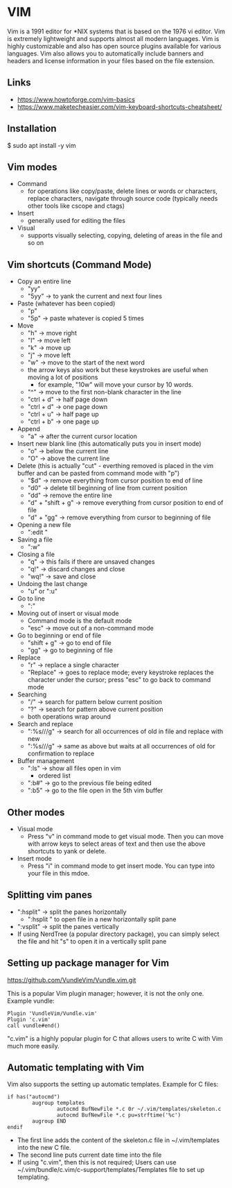 # VIM
Vim is a 1991 editor for *NIX systems that is based on the 1976 vi editor. Vim is extremely lightweight and supports almost all modern languages. Vim is highly customizable and also has open source plugins available for various languages. Vim also allows you to automatically include banners and headers and license information in your files based on the file extension.

## Links
- https://www.howtoforge.com/vim-basics
- https://www.maketecheasier.com/vim-keyboard-shortcuts-cheatsheet/

## Installation
$ sudo apt install -y vim

## Vim modes
- Command
    - for operations like copy/paste, delete lines or words or characters, replace characters, navigate through source code (typically needs other tools like cscope and ctags)
- Insert
    - generally used for editing the files
- Visual
    - supports visually selecting, copying, deleting of areas in the file and so on

## Vim shortcuts (Command Mode)

- Copy an entire line
    - "yy"
    - "5yy" -> to yank the current and next four lines
- Paste (whatever has been copied)
    - "p"
    - "5p" -> paste whatever is copied 5 times
- Move
    - "h" -> move right
    - "l" -> move left
    - "k" -> move up
    - "j" -> move left
    - "w" -> move to the start of the next word
    - the arrow keys also work but these keystrokes are useful when moving a lot of positions
        - for example, "10w" will move your cursor by 10 words.
    - "^" -> move to the first non-blank character in the line
    - "ctrl + d" -> half page down
    - "ctrl + d" -> one page down
    - "ctrl + u" -> half page up
    - "ctrl + b" -> one page up
- Append
    - "a" -> after the current cursor location
- Insert new blank line (this automatically puts you in insert mode)
    - "o" -> below the current line
    - "O" -> above the current line
- Delete (this is actually "cut" - everthing removed is placed in the vim buffer and can be pasted from command mode with "p")
    - "$d" -> remove everything from cursor position to end of line
    - "d0" -> delete till beginning of line from current position
    - "dd" -> remove the entire line
    - "d" + "shift + g" -> remove everything from cursor position to end of file
    - "d" + "gg" -> remove everything from cursor to beginning of file
- Opening a new file
    - ":edit <filename>"
- Saving a file
    - ":w"
- Closing a file
    - "q" -> this fails if there are unsaved changes
    - "q!" -> discard changes and close
    - "wq!" -> save and close
- Undoing the last change
    - "u" or ":u"
- Go to line
    - ":<line number>"
- Moving out of insert or visual mode
    - Command mode is the default mode
    - "esc" -> move out of a non-command mode
- Go to beginning or end of file
    - "shift + g" -> go to end of file
    - "gg" -> go to beginning of file
- Replace
    - "r" -> replace a single character
    - "Replace" -> goes to replace mode; every keystroke replaces the character under the cursor; press "esc" to go back to command mode
- Searching
    - "/<pattern>" -> search for pattern below current position
    - "?<pattern>" -> search for pattern above current position
    - both operations wrap around
- Search and replace
    - ":%s/<old>/<new>/g" -> search for all occurrences of old in file and replace with new
    - ":%s/<old>/<new>/g" -> same as above but waits at all occurrences of old for confirmation to replace
- Buffer management
    - ":ls" -> show all files open in vim
        - ordered list
    - ":b#" -> go to the previous file being edited
    - ":b5" -> go to the file open in the 5th vim buffer
    
## Other modes
- Visual mode
    - Press "v" in command mode to get visual mode. Then you can move with arrow keys to select areas of text and then use the above shortcuts to yank or delete.
- Insert mode
    - Press "i" in command mode to get insert mode. You can type into your file in this mdoe.

## Splitting vim panes
- ":hsplit" -> split the panes horizontally
    - ":hsplit <filename>" to open file in a new horizontally split pane
- ":vsplit" -> split the panes vertically
- If using NerdTree (a popular directory package), you can simply select the file and hit "s" to open it in a vertically split pane

## Setting up package manager for Vim
https://github.com/VundleVim/Vundle.vim.git

This is a popular Vim plugin manager; however, it is not the only one.
Example vundle:
```
Plugin 'VundleVim/Vundle.vim'
Plugin 'c.vim'
call vundle#end()
```

"c.vim" is a highly popular plugin for C that allows users to write C with Vim much more easily.

## Automatic templating with Vim
Vim also supports the setting up automatic templates.
Example for C files:
```
if has("autocmd")
        augroup templates
                autocmd BufNewFile *.c 0r ~/.vim/templates/skeleton.c
                autocmd BufNewFile *.c pu=strftime('%c')
        augroup END
endif
```
- The first line adds the content of the skeleton.c file in ~/.vim/templates into the new C file.
- The second line puts current date time into the file
- If using "c.vim", then this is not required; Users can use ~/.vim/bundle/c.vim/c-support/templates/Templates file to set up templating.